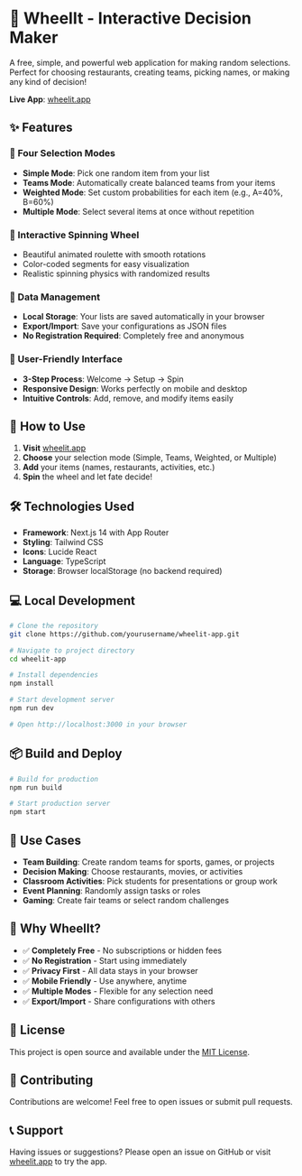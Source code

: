 # 🎯 WheelIt - Interactive Decision Maker

A free, simple, and powerful web application for making random selections. Perfect for choosing restaurants, creating teams, picking names, or making any kind of decision!

**Live App**: [wheelit.app](https://wheelit.app)

## ✨ Features

### 🎲 Four Selection Modes
- **Simple Mode**: Pick one random item from your list
- **Teams Mode**: Automatically create balanced teams from your items
- **Weighted Mode**: Set custom probabilities for each item (e.g., A=40%, B=60%)
- **Multiple Mode**: Select several items at once without repetition

### 🎨 Interactive Spinning Wheel
- Beautiful animated roulette with smooth rotations
- Color-coded segments for easy visualization
- Realistic spinning physics with randomized results

### 💾 Data Management
- **Local Storage**: Your lists are saved automatically in your browser
- **Export/Import**: Save your configurations as JSON files
- **No Registration Required**: Completely free and anonymous

### 📱 User-Friendly Interface
- **3-Step Process**: Welcome → Setup → Spin
- **Responsive Design**: Works perfectly on mobile and desktop
- **Intuitive Controls**: Add, remove, and modify items easily

## 🚀 How to Use

1. **Visit** [wheelit.app](https://wheelit.app)
2. **Choose** your selection mode (Simple, Teams, Weighted, or Multiple)
3. **Add** your items (names, restaurants, activities, etc.)
4. **Spin** the wheel and let fate decide!

## 🛠️ Technologies Used

- **Framework**: Next.js 14 with App Router
- **Styling**: Tailwind CSS
- **Icons**: Lucide React
- **Language**: TypeScript
- **Storage**: Browser localStorage (no backend required)

## 💻 Local Development

```bash
# Clone the repository
git clone https://github.com/yourusername/wheelit-app.git

# Navigate to project directory
cd wheelit-app

# Install dependencies
npm install

# Start development server
npm run dev

# Open http://localhost:3000 in your browser
```

## 📦 Build and Deploy

```bash
# Build for production
npm run build

# Start production server
npm start
```

## 🎯 Use Cases

- **Team Building**: Create random teams for sports, games, or projects
- **Decision Making**: Choose restaurants, movies, or activities
- **Classroom Activities**: Pick students for presentations or group work
- **Event Planning**: Randomly assign tasks or roles
- **Gaming**: Create fair teams or select random challenges

## 🌟 Why WheelIt?

- ✅ **Completely Free** - No subscriptions or hidden fees
- ✅ **No Registration** - Start using immediately
- ✅ **Privacy First** - All data stays in your browser
- ✅ **Mobile Friendly** - Use anywhere, anytime
- ✅ **Multiple Modes** - Flexible for any selection need
- ✅ **Export/Import** - Share configurations with others

## 📄 License

This project is open source and available under the [MIT License](LICENSE).

## 🤝 Contributing

Contributions are welcome! Feel free to open issues or submit pull requests.

## 📞 Support

Having issues or suggestions? Please open an issue on GitHub or visit [wheelit.app](https://wheelit.app) to try the app.
